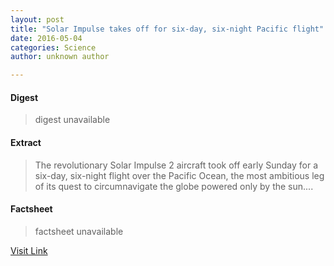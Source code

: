 ```yaml
---
layout: post
title: "Solar Impulse takes off for six-day, six-night Pacific flight"
date: 2016-05-04
categories: Science
author: unknown author

---
```



#### Digest
>digest unavailable

#### Extract
>The revolutionary Solar Impulse 2 aircraft took off early Sunday for a six-day, six-night flight over the Pacific Ocean, the most ambitious leg of its quest to circumnavigate the globe powered only by the sun....

#### Factsheet
>factsheet unavailable

[Visit Link](http://phys.org/news352274688.html)


